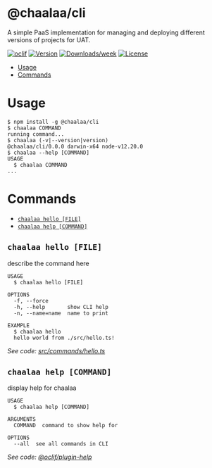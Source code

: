 @chaalaa/cli
============

A simple PaaS implementation for managing and deploying different versions of projects for UAT.

[![oclif](https://img.shields.io/badge/cli-oclif-brightgreen.svg)](https://oclif.io)
[![Version](https://img.shields.io/npm/v/@chaalaa/cli.svg)](https://npmjs.org/package/@chaalaa/cli)
[![Downloads/week](https://img.shields.io/npm/dw/@chaalaa/cli.svg)](https://npmjs.org/package/@chaalaa/cli)
[![License](https://img.shields.io/npm/l/@chaalaa/cli.svg)](https://github.com/chaalaa/cli/blob/master/package.json)

<!-- toc -->
* [Usage](#usage)
* [Commands](#commands)
<!-- tocstop -->
# Usage
<!-- usage -->
```sh-session
$ npm install -g @chaalaa/cli
$ chaalaa COMMAND
running command...
$ chaalaa (-v|--version|version)
@chaalaa/cli/0.0.0 darwin-x64 node-v12.20.0
$ chaalaa --help [COMMAND]
USAGE
  $ chaalaa COMMAND
...
```
<!-- usagestop -->
# Commands
<!-- commands -->
* [`chaalaa hello [FILE]`](#chaalaa-hello-file)
* [`chaalaa help [COMMAND]`](#chaalaa-help-command)

## `chaalaa hello [FILE]`

describe the command here

```
USAGE
  $ chaalaa hello [FILE]

OPTIONS
  -f, --force
  -h, --help       show CLI help
  -n, --name=name  name to print

EXAMPLE
  $ chaalaa hello
  hello world from ./src/hello.ts!
```

_See code: [src/commands/hello.ts](https://github.com/chaalaa/cli/blob/v0.0.0/src/commands/hello.ts)_

## `chaalaa help [COMMAND]`

display help for chaalaa

```
USAGE
  $ chaalaa help [COMMAND]

ARGUMENTS
  COMMAND  command to show help for

OPTIONS
  --all  see all commands in CLI
```

_See code: [@oclif/plugin-help](https://github.com/oclif/plugin-help/blob/v3.2.2/src/commands/help.ts)_
<!-- commandsstop -->
